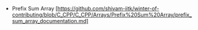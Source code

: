 
- Prefix Sum Array [https://github.com/shivam-iitk/winter-of-contributing/blob/C_CPP/C_CPP/Arrays/Prefix%20Sum%20Array/prefix_sum_array_documentation.md]
